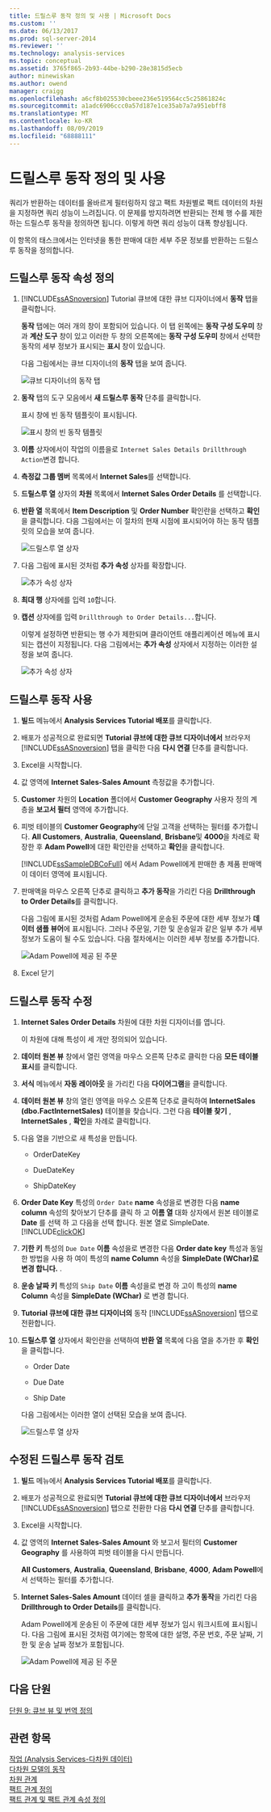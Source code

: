 ```yaml
---
title: 드릴스루 동작 정의 및 사용 | Microsoft Docs
ms.custom: ''
ms.date: 06/13/2017
ms.prod: sql-server-2014
ms.reviewer: ''
ms.technology: analysis-services
ms.topic: conceptual
ms.assetid: 3765f865-2b93-44be-b290-28e3815d5ecb
author: minewiskan
ms.author: owend
manager: craigg
ms.openlocfilehash: a6cf8b025530cbeee236e519564cc5c25861824c
ms.sourcegitcommit: a1adc6906ccc0a57d187e1ce35ab7a7a951ebff8
ms.translationtype: MT
ms.contentlocale: ko-KR
ms.lasthandoff: 08/09/2019
ms.locfileid: "68888111"
---
```

# <a name="defining-and-using-a-drillthrough-action"></a>드릴스루 동작 정의 및 사용
  쿼리가 반환하는 데이터를 올바르게 필터링하지 않고 팩트 차원별로 팩트 데이터의 차원을 지정하면 쿼리 성능이 느려집니다. 이 문제를 방지하려면 반환되는 전체 행 수를 제한하는 드릴스루 동작을 정의하면 됩니다. 이렇게 하면 쿼리 성능이 대폭 향상됩니다.  
  
 이 항목의 태스크에서는 인터넷을 통한 판매에 대한 세부 주문 정보를 반환하는 드릴스루 동작을 정의합니다.  
  
## <a name="defining-the-drillthrough-action-properties"></a>드릴스루 동작 속성 정의  
  
1.  [!INCLUDE[ssASnoversion](../includes/ssasnoversion-md.md)] Tutorial 큐브에 대한 큐브 디자이너에서 **동작** 탭을 클릭합니다.  
  
     **동작** 탭에는 여러 개의 창이 포함되어 있습니다. 이 탭 왼쪽에는 **동작 구성 도우미** 창과 **계산 도구** 창이 있고 이러한 두 창의 오른쪽에는 **동작 구성 도우미** 창에서 선택한 동작의 세부 정보가 표시되는 **표시** 창이 있습니다.  
  
     다음 그림에서는 큐브 디자이너의 **동작** 탭을 보여 줍니다.  
  
     ![큐브 디자이너의 동작 탭](../../2014/tutorials/media/l8-action1.gif "큐브 디자이너의 동작 탭")  
  
2.  **동작** 탭의 도구 모음에서 **새 드릴스루 동작** 단추를 클릭합니다.  
  
     표시 창에 빈 동작 템플릿이 표시됩니다.  
  
     ![표시 창의 빈 동작 템플릿](../../2014/tutorials/media/l8-action2.gif "표시 창의 빈 동작 템플릿")  
  
3.  **이름** 상자에서이 작업의 이름을로 `Internet Sales Details Drillthrough Action`변경 합니다.  
  
4.  **측정값 그룹 멤버** 목록에서 **Internet Sales**를 선택합니다.  
  
5.  **드릴스루 열** 상자의 **차원** 목록에서 **Internet Sales Order Details** 를 선택합니다.  
  
6.  **반환 열** 목록에서 **Item Description** 및 **Order Number** 확인란을 선택하고 **확인**을 클릭합니다. 다음 그림에서는 이 절차의 현재 시점에 표시되어야 하는 동작 템플릿의 모습을 보여 줍니다.  
  
     ![드릴스루 열 상자](../../2014/tutorials/media/l8-action3.gif "드릴스루 열 상자")  
  
7.  다음 그림에 표시된 것처럼 **추가 속성** 상자를 확장합니다.  
  
     ![추가 속성 상자](../../2014/tutorials/media/l8-action4.gif "추가 속성 상자")  
  
8.  **최대 행** 상자에를 입력 `10`합니다.  
  
9. **캡션** 상자에를 입력 `Drillthrough to Order Details...`합니다.  
  
     이렇게 설정하면 반환되는 행 수가 제한되며 클라이언트 애플리케이션 메뉴에 표시되는 캡션이 지정됩니다. 다음 그림에서는 **추가 속성** 상자에서 지정하는 이러한 설정을 보여 줍니다.  
  
     ![추가 속성 상자](../../2014/tutorials/media/l8-action5.gif "추가 속성 상자")  
  
## <a name="using-the-drillthrough-action"></a>드릴스루 동작 사용  
  
1.  **빌드** 메뉴에서 **Analysis Services Tutorial 배포**를 클릭합니다.  
  
2.  배포가 성공적으로 완료되면 **Tutorial 큐브에 대한 큐브 디자이너에서** 브라우저 [!INCLUDE[ssASnoversion](../includes/ssasnoversion-md.md)] 탭을 클릭한 다음 **다시 연결** 단추를 클릭합니다.  
  
3.  Excel을 시작합니다.  
  
4.  값 영역에 **Internet Sales-Sales Amount** 측정값을 추가합니다.  
  
5.  **Customer** 차원의 **Location** 폴더에서 **Customer Geography** 사용자 정의 계층을 **보고서 필터** 영역에 추가합니다.  
  
6.  피벗 테이블의 **Customer Geography**에 단일 고객을 선택하는 필터를 추가합니다. **All Customers**, **Australia**, **Queensland**, **Brisbane**및 **4000**을 차례로 확장한 후 **Adam Powell**에 대한 확인란을 선택하고 **확인**을 클릭합니다.  
  
     [!INCLUDE[ssSampleDBCoFull](../includes/sssampledbcofull-md.md)] 에서 Adam Powell에게 판매한 총 제품 판매액이 데이터 영역에 표시됩니다.  
  
7.  판매액을 마우스 오른쪽 단추로 클릭하고 **추가 동작**을 가리킨 다음 **Drillthrough to Order Details**를 클릭합니다.  
  
     다음 그림에 표시된 것처럼 Adam Powell에게 운송된 주문에 대한 세부 정보가 **데이터 샘플 뷰어**에 표시됩니다. 그러나 주문일, 기한 및 운송일과 같은 일부 추가 세부 정보가 도움이 될 수도 있습니다. 다음 절차에서는 이러한 세부 정보를 추가합니다.  
  
     ![Adam Powell에 제공 된 주문](../../2014/tutorials/media/l8-action6.gif "Adam Powell에 제공 된 주문")  
  
8.  Excel 닫기  
  
## <a name="modifying-the-drillthrough-action"></a>드릴스루 동작 수정  
  
1.  **Internet Sales Order Details** 차원에 대한 차원 디자이너를 엽니다.  
  
     이 차원에 대해 특성이 세 개만 정의되어 있습니다.  
  
2.  **데이터 원본 뷰** 창에서 열린 영역을 마우스 오른쪽 단추로 클릭한 다음 **모든 테이블 표시**를 클릭합니다.  
  
3.  **서식** 메뉴에서 **자동 레이아웃** 을 가리킨 다음 **다이어그램**을 클릭합니다.  
  
4.  **데이터 원본 뷰** 창의 열린 영역을 마우스 오른쪽 단추로 클릭하여 **InternetSales (dbo.FactInternetSales)** 테이블을 찾습니다. 그런 다음 **테이블 찾기** , **InternetSales** , **확인**을 차례로 클릭합니다.  
  
5.  다음 열을 기반으로 새 특성을 만듭니다.  
  
    -   OrderDateKey  
  
    -   DueDateKey  
  
    -   ShipDateKey  
  
6.  **Order Date Key** 특성의 `Order Date` **name** 속성을로 변경한 다음 **name column** 속성의 찾아보기 단추를 클릭 하 고 **이름 열** 대화 상자에서 원본 테이블로 **Date** 를 선택 하 고 다음을 선택 합니다. 원본 열로 SimpleDate. [!INCLUDE[clickOK](../includes/clickok-md.md)]  
  
7.  **기한 키** 특성의 `Due Date` **이름** 속성을로 변경한 다음 **Order date key** 특성과 동일한 방법을 사용 하 여이 특성의 **name Column** 속성을 **SimpleDate (WChar)로 변경 합니다.** .  
  
8.  **운송 날짜 키** 특성의 `Ship Date` **이름** 속성을로 변경 하 고이 특성의 **name Column** 속성을 **SimpleDate (WChar)** 로 변경 합니다.  
  
9. **Tutorial 큐브에 대한 큐브 디자이너의** 동작 [!INCLUDE[ssASnoversion](../includes/ssasnoversion-md.md)] 탭으로 전환합니다.  
  
10. **드릴스루 열** 상자에서 확인란을 선택하여 **반환 열** 목록에 다음 열을 추가한 후 **확인**을 클릭합니다.  
  
    -   Order Date  
  
    -   Due Date  
  
    -   Ship Date  
  
     다음 그림에서는 이러한 열이 선택된 모습을 보여 줍니다.  
  
     ![드릴스루 열 상자](../../2014/tutorials/media/l8-action7.gif "드릴스루 열 상자")  
  
## <a name="reviewing-the-modified-drillthrough-action"></a>수정된 드릴스루 동작 검토  
  
1.  **빌드** 메뉴에서 **Analysis Services Tutorial 배포**를 클릭합니다.  
  
2.  배포가 성공적으로 완료되면 **Tutorial 큐브에 대한 큐브 디자이너에서** 브라우저 [!INCLUDE[ssASnoversion](../includes/ssasnoversion-md.md)] 탭으로 전환한 다음 **다시 연결** 단추를 클릭합니다.  
  
3.  Excel을 시작합니다.  
  
4.  값 영역의 **Internet Sales-Sales Amount** 와 보고서 필터의 **Customer Geography** 를 사용하여 피벗 테이블을 다시 만듭니다.  
  
     **All Customers**, **Australia**, **Queensland**, **Brisbane**, **4000**, **Adam Powell**에서 선택하는 필터를 추가합니다.  
  
5.  **Internet Sales-Sales Amount** 데이터 셀을 클릭하고 **추가 동작**을 가리킨 다음 **Drillthrough to Order Details**를 클릭합니다.  
  
     Adam Powell에게 운송된 이 주문에 대한 세부 정보가 임시 워크시트에 표시됩니다. 다음 그림에 표시된 것처럼 여기에는 항목에 대한 설명, 주문 번호, 주문 날짜, 기한 및 운송 날짜 정보가 포함됩니다.  
  
     ![Adam Powell에 제공 된 주문](../../2014/tutorials/media/l8-action8.gif "Adam Powell에 제공 된 주문")  
  
## <a name="next-lesson"></a>다음 단원  
 [단원 9: 큐브 뷰 및 번역 정의](https://docs.microsoft.com/analysis-services/lesson-9-defining-perspectives-and-translations)  
  
## <a name="see-also"></a>관련 항목  
 [작업 &#40;Analysis Services-다차원 데이터&#41;](multidimensional-models/actions-analysis-services-multidimensional-data.md)   
 [다차원 모델의 동작](multidimensional-models/actions-in-multidimensional-models.md)   
 [차원 관계](multidimensional-models-olap-logical-cube-objects/dimension-relationships.md)   
 [팩트 관계 정의](https://docs.microsoft.com/analysis-services/lesson-5-2-defining-a-fact-relationship)   
 [팩트 관계 및 팩트 관계 속성 정의](multidimensional-models/define-a-fact-relationship-and-fact-relationship-properties.md)  
  
  
